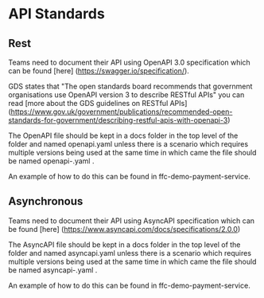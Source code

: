 # API Standards
## Rest

Teams need to document their API using OpenAPI 3.0 specification which can be found [here] (https://swagger.io/specification/).

GDS states that "The open standards board recommends that government organisations use OpenAPI version 3 to describe RESTful APIs" you can read [more about the GDS guidelines on RESTful APIs] (https://www.gov.uk/government/publications/recommended-open-standards-for-government/describing-restful-apis-with-openapi-3)

The OpenAPI file should be kept in a docs folder in the top level of the folder and named openapi.yaml unless there is a scenario which requires multiple versions being used at the same time in which came the file should be named openapi-<version>.yaml .

An example of how to do this can be found in ffc-demo-payment-service.


## Asynchronous

Teams need to document their API using AsyncAPI specification which can be found [here] (https://www.asyncapi.com/docs/specifications/2.0.0)

The AsyncAPI file should be kept in a docs folder in the top level of the folder and named asyncapi.yaml unless there is a scenario which requires multiple versions being used at the same time in which came the file should be named asyncapi-<version>.yaml .

An example of how to do this can be found in ffc-demo-payment-service.